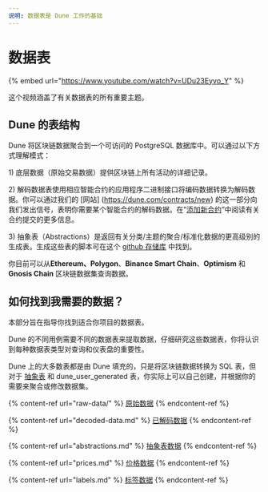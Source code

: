 ```yaml
---
说明: 数据表是 Dune 工作的基础
---
```


# 数据表



{% embed url="https://www.youtube.com/watch?v=UDu23Eyvo_Y" %}

这个视频涵盖了有关数据表的所有重要主题。

## Dune 的表结构

Dune 将区块链数据聚合到一个可访问的 PostgreSQL 数据库中。可以通过以下方式理解模式：

1\) 底层数据（原始交易数据）提供区块链上所有活动的详细记录。

2\) 解码数据表使用相应智能合约的应用程序二进制接口将编码数据转换为解码数据。你可以通过我们的 [网站] (https://dune.com/contracts/new) 的这一部分向我们发出信号，表明你需要某个智能合约的解码数据。在”[添加新合约](../../duneapp/adding-new-contracts.md)”中阅读有关合约提交的更多信息。

3\) 抽象表（Abstractions）是返回有关分类/主题的聚合/标准化数据的更高级别的生成表。生成这些表的脚本可在这个 [github 存储库](https://github.com/duneanalytics/abstractions) 中找到。

你目前可以从**Ethereum、Polygon**、**Binance Smart Chain**、**Optimism** 和 **Gnosis Chain** 区块链数据集查询数据。

## 如何找到我需要的数据？

本部分旨在指导你找到适合你项目的数据表。

Dune 的不同用例需要不同的数据表来提取数据，仔细研究这些数据表，你将认识到每种数据表类型对查询和仪表盘的重要性。

Dune 上的大多数表都是由 Dune 填充的，只是将区块链数据转换为 SQL 表，但对于 [抽象表](abstractions.md) 和 dune\_user\_generated 表，你实际上可以自己创建，并根据你的需要来聚合或修改数据集。

{% content-ref url="raw-data/" %}
[原始数据](raw-data/)
{% endcontent-ref %}

{% content-ref url="decoded-data.md" %}
[已解码数据](decoded-data.md)
{% endcontent-ref %}

{% content-ref url="abstractions.md" %}
[抽象表数据](abstractions.md)
{% endcontent-ref %}

{% content-ref url="prices.md" %}
[价格数据](prices.md)
{% endcontent-ref %}

{% content-ref url="labels.md" %}
[标签数据](labels.md)
{% endcontent-ref %}
